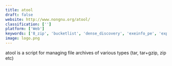 ```yaml
---
title: atool
draft: false 
website: http://www.nongnu.org/atool/
classification: ['']
platform: ['Web']
keywords: ['8_zip', 'bucketlist', 'dense_discovery', 'exeinfo_pe', 'explzh_for_windows', 'file_roller', 'href_tools', 'peazip', 'powerarchiver', 'react_boilerplate', 'react_native', 'reactsymbols_ui_kit', 'spoke', 'web_tools_weekly', 'winzip', 'gzip', 'patool', 'unp']
image: logo.png
---
```

atool is a script for managing file archives of various types (tar, tar+gzip, zip etc)